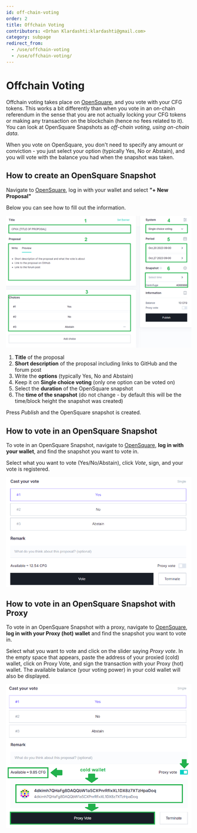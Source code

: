 ```yaml
---
id: off-chain-voting
order: 2
title: Offchain Voting
contributors: <Orhan Klardashti:klardashti@gmail.com>
category: subpage
redirect_from:
  - /use/offchain-voting
  - /use/offchain-voting/
---
```


# Offchain Voting

Offchain voting takes place on [OpenSquare](https://voting.opensquare.io/space/centrifuge), and you vote with your CFG tokens. This works a bit differently than when you vote in an on-chain referendum in the sense that you are not actually locking your CFG tokens or making any transaction on the blockchain (hence no fees related to it). You can look at OpenSquare Snapshots as _off-chain voting, using on-chain data_.

When you vote on OpenSquare, you don't need to specify any amount or conviction - you just select your option (typically Yes, No or Abstain), and you will vote with the balance you had when the snapshot was taken.

## How to create an OpenSquare Snapshot

Navigate to [OpenSquare](https://voting.opensquare.io/space/centrifuge), log in with your wallet and select **"+ New Proposal"**

Below you can see how to fill out the information.

![](./images/CreateSnap.png)

1. **Title** of the proposal
2. **Short description** of the proposal including links to GitHub and the forum post
3. Write the **options** (typically Yes, No and Abstain)
4. Keep it on **Single choice voting** (only one option can be voted on)
5. Select the **duration** of the OpenSquare snapshot
6. The **time of the snapshot** (do not change - by default this will be the time/block height the snapshot was created)

Press _Publish_ and the OpenSquare snapshot is created.

## How to vote in an OpenSquare Snapshot

To vote in an OpenSquare Snapshot, navigate to [OpenSquare](https://voting.opensquare.io/space/centrifuge), **log in with your wallet**, and find the snapshot you want to vote in.

Select what you want to vote (Yes/No/Abstain), click _Vote_, sign, and your vote is registered.

![](./images/YesNo.png)

## How to vote in an OpenSquare Snapshot with Proxy

To vote in an OpenSquare Snapshot with a proxy, navigate to [OpenSquare](https://voting.opensquare.io/space/centrifuge), **log in with your Proxy (hot) wallet** and find the snapshot you want to vote in.

Select what you want to vote and click on the slider saying _Proxy vote_. In the empty space that appears, paste the address of your proxied (cold) wallet, click on Proxy Vote, and sign the transaction with your Proxy (hot) wallet. The available balance (your voting power) in your cold wallet will also be displayed.

![](./images/ProxyVote.png)
